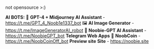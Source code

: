 not opensource >:)

<b>AI BOTS:</b>
    💓 <b>GPT-4 + Midjourney AI Assistant </b> - https://t.me/GPT_4_Noob1e1337_bot
    🖼️ <b>AI Image Generator</b> - https://t.me/ImageGeneratorAI_robot
    🤖 <b>Noobie-GPT AI Assistant</b> - https://t.me/NoobieGPT_bot
<b>Telegram Web Apps</b>
    👾 <b>NoobCoin</b> - https://t.me/NoobCoinOff_bot
<b>Preview site</b>
    <b>Site</b> - https://noobie.site
    
    
